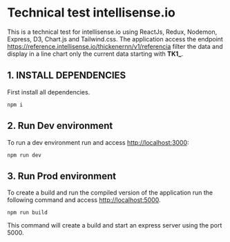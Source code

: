 # Technical test intellisense.io

This is a technical test for intellisense.io using ReactJs, Redux, Nodemon, Express, D3, Chart.js and Tailwind.css.
The application access the endpoint https://reference.intellisense.io/thickenernn/v1/referencia filter the data and display in a line chart only the current data starting with **TK1_**.


## 1. INSTALL DEPENDENCIES
First install all dependencies.

    npm i

## 2. Run Dev environment

To run a dev environment run and access [http://localhost:3000](http://localhost:3000):

    npm run dev


## 3. Run Prod environment

To create a build and run the compiled version of the application run the following command and access [http://localhost:5000](http://localhost:5000).

    npm run build

This command will create a build and start an express server using the port 5000.
